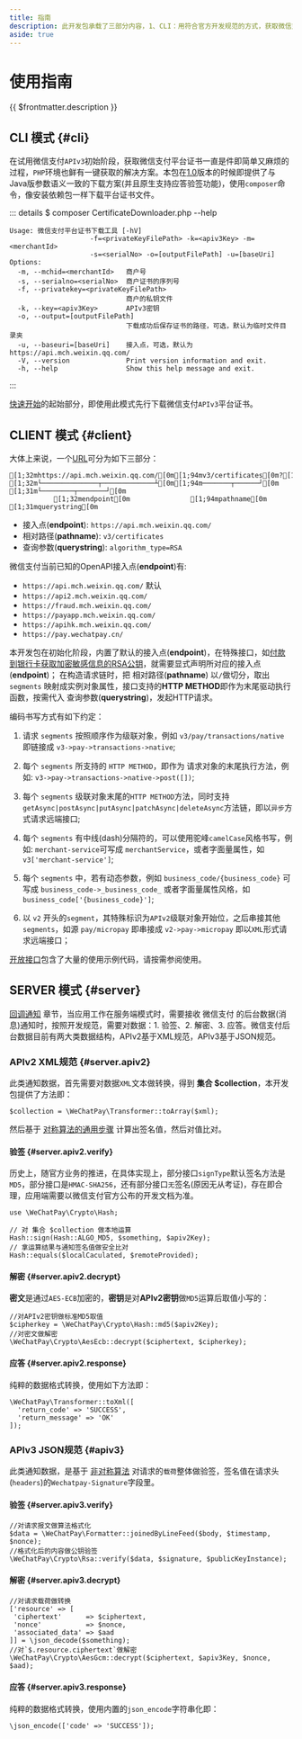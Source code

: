 ```yaml
---
title: 指南
description: 此开发包承载了三部分内容，1、CLI：用符合官方开发规范的方式，获取微信支付平台证书，支持以命令行的方式，与服务端接口交互；2、CLIENT：通过链接相对路径(pathname)，用HTTP METHOD作为驱动执行函数，发起HTTP请求；3、SERVER：提供简单易用的方法，支持应用级快速集成。
aside: true
---
```


# 使用指南

{{ $frontmatter.description }}

## CLI 模式 {#cli}

在试用微信支付`APIv3`初始阶段，获取微信支付平台证书一直是件即简单又麻烦的过程，`PHP`环境也鲜有一键获取的解决方案。本包在[1.0](https://github.com/wechatpay-apiv3/wechatpay-php/releases/tag/v1.0.0)版本的时候即提供了与Java版参数语义一致的下载方案(并且原生支持应答验签功能)，使用`composer`命令，像安装依赖包一样下载平台证书文件。

::: details $ composer CertificateDownloader.php --help
```ansi:no-line-numbers
Usage: 微信支付平台证书下载工具 [-hV]
                    -f=<privateKeyFilePath> -k=<apiv3Key> -m=<merchantId>
                    -s=<serialNo> -o=[outputFilePath] -u=[baseUri]
Options:
  -m, --mchid=<merchantId>   商户号
  -s, --serialno=<serialNo>  商户证书的序列号
  -f, --privatekey=<privateKeyFilePath>
                             商户的私钥文件
  -k, --key=<apiv3Key>       APIv3密钥
  -o, --output=[outputFilePath]
                             下载成功后保存证书的路径，可选，默认为临时文件目录夹
  -u, --baseuri=[baseUri]    接入点，可选，默认为 https://api.mch.weixin.qq.com/
  -V, --version              Print version information and exit.
  -h, --help                 Show this help message and exit.
```
:::

[快速开始](/guide/getting-started)的起始部分，即使用此模式先行下载微信支付`APIv3`平台证书。

## CLIENT 模式 {#client}

大体上来说，一个[URL](https://developer.mozilla.org/docs/Web/API/URL)可分为如下三部分：

```ansi:no-line-numbers
[1;32mhttps://api.mch.weixin.qq.com/[0m[1;94mv3/certificates[0m?[1;31malgorithm_type=RSA[0m
[1;32m└──────────────┬─────────────┴[0m[1;94m───────┬──────┘[0m [1;31m└────────┬───────┘[0m
           [1;32mendpoint[0m               [1;94mpathname[0m        [1;31mquerystring[0m
```

- 接入点(**endpoint**): `https://api.mch.weixin.qq.com/`
- 相对路径(**pathname**): `v3/certificates`
- 查询参数(**querystring**): `algorithm_type=RSA`

微信支付当前已知的OpenAPI接入点(**endpoint**)有:

- `https://api.mch.weixin.qq.com/` 默认
- `https://api2.mch.weixin.qq.com/`
- `https://fraud.mch.weixin.qq.com/`
- `https://payapp.mch.weixin.qq.com/`
- `https://apihk.mch.weixin.qq.com/`
- `https://pay.wechatpay.cn/`

本开发包在初始化阶段，内置了默认的接入点(**endpoint**)，在特殊接口，如[付款到银行卡获取加密敏感信息的RSA公钥](/openapi/v2/risk/getpublickey)，就需要显式声明所对应的接入点(**endpoint**)；
在构造请求链时，把 相对路径(**pathname**) 以`/`做切分，取出 `segments` 映射成实例对象属性，接口支持的**HTTP METHOD**即作为末尾驱动执行函数，按需代入 查询参数(**querystring**)，发起HTTP请求。

编码书写方式有如下约定：

1. 请求 `segments` 按照顺序作为级联对象，例如 `v3/pay/transactions/native` 即链接成 `v3->pay->transactions->native`;

2. 每个 `segments` 所支持的 `HTTP METHOD`，即作为 请求对象的末尾执行方法，例如: `v3->pay->transactions->native->post([])`;

3. 每个 `segments` 级联对象末尾的`HTTP METHOD`方法，同时支持`getAsync|postAsync|putAsync|patchAsync|deleteAsync`方法链，即以`异步`方式请求远端接口;

4. 每个 `segments` 有中线(dash)分隔符的，可以使用驼峰`camelCase`风格书写，例如: `merchant-service`可写成 `merchantService`，或者字面量属性，如 `v3['merchant-service']`;

5. 每个 `segments` 中，若有动态参数，例如 `business_code/{business_code}` 可写成 `business_code->_business_code_` 或者字面量属性风格，如 `business_code['{business_code}']`;

6. 以 `v2` 开头的`segment`，其特殊标识为`APIv2`级联对象开始位，之后串接其他`segments`，如源 `pay/micropay` 即串接成 `v2->pay->micropay` 即以`XML`形式请求远端接口；

[开放接口](/openapi/)包含了大量的使用示例代码，请按需参阅使用。

## SERVER 模式 {#server}

[回调通知](/webhook/) 章节，当应用工作在服务端模式时，需要接收 微信支付 的后台数据(消息)通知时，按照开发规范，需要对数据：1. 验签、2. 解密、3. 应答。微信支付后台数据目前有两大类数据结构，APIv2基于XML规范，APIv3基于JSON规范。

### APIv2 XML规范 {#server.apiv2}

此类通知数据，首先需要对数据`XML`文本做转换，得到 **集合 $collection**，本开发包提供了方法即：

```php:no-line-numbers
$collection = \WeChatPay\Transformer::toArray($xml);
```

然后基于 [对称算法的通用步骤](/guide/digital-signature#symmetric) 计算出签名值，然后对值比对。

#### 验签 {#server.apiv2.verify}

历史上，随官方业务的推进，在具体实现上，部分接口`signType`默认签名方法是`MD5`，部分接口是`HMAC-SHA256`，还有部分接口`无`签名(原因无从考证)，存在即合理，应用端需要以微信支付官方公布的开发文档为准。

```php:no-line-numbers
use \WeChatPay\Crypto\Hash;

// 对 集合 $collection 做本地运算
Hash::sign(Hash::ALGO_MD5, $something, $apiv2Key);
// 拿运算结果与通知签名值做安全比对
Hash::equals($localCaculated, $remoteProvided);
```

#### 解密 {#server.apiv2.decrypt}

**密文**是通过`AES-ECB`加密的，**密钥**是对**APIv2密钥**做`MD5`运算后取值小写的：

```php:no-line-numbers
//对APIv2密钥做标准MD5取值
$cipherkey = \WeChatPay\Crypto\Hash::md5($apiv2Key);
//对密文做解密
\WeChatPay\Crypto\AesEcb::decrypt($ciphertext, $cipherkey);
```

#### 应答 {#server.apiv2.response}

纯粹的数据格式转换，使用如下方法即：

```php:no-line-numbers
\WeChatPay\Transformer::toXml([
  'return_code' => 'SUCCESS',
  'return_message' => 'OK'
]);
```

### APIv3 JSON规范 {#apiv3}

此类通知数据，是基于 [非对称算法](/guide/digital-signature#asymmetric) 对请求的`载荷`整体做验签，签名值在请求头(`headers`)的`Wechatpay-Signature`字段里。

#### 验签 {#server.apiv3.verify}

```php:no-line-numbers
//对请求报文做算法格式化
$data = \WeChatPay\Formatter::joinedByLineFeed($body, $timestamp, $nonce);
//格式化后的内容做公钥验签
\WeChatPay\Crypto\Rsa::verify($data, $signature, $publicKeyInstance);
```

#### 解密 {#server.apiv3.decrypt}

```php:no-line-numbers
//对请求载荷做转换
['resource' => [
 'ciphertext'      => $ciphertext,
 'nonce'           => $nonce,
 'associated_data' => $aad
]] = \json_decode($something);
//对`$.resource.ciphertext`做解密
\WeChatPay\Crypto\AesGcm::decrypt($ciphertext, $apiv3Key, $nonce, $aad);
```

#### 应答 {#server.apiv3.response}

纯粹的数据格式转换，使用内置的`json_encode`字符串化即：

```php:no-line-numbers
\json_encode(['code' => 'SUCCESS']);
```
